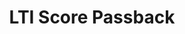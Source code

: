 ---
title: LTI Score Passback
redirect_to: "/releases/v11.0.0/authors/assessment_lti_replace_result"
---